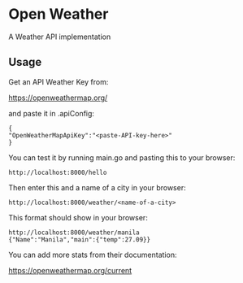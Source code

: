 # Open Weather
A Weather API implementation

## Usage

Get an API Weather Key from:

https://openweathermap.org/

and paste it in .apiConfig:

    {
    "OpenWeatherMapApiKey":"<paste-API-key-here>"
    }

You can test it by running main.go and pasting this to your browser:

    http://localhost:8000/hello

Then enter this and a name of a city in your browser:

    http://localhost:8000/weather/<name-of-a-city>
    
This format should show in your browser:

    http://localhost:8000/weather/manila
    {"Name":"Manila","main":{"temp":27.09}}
    
You can add more stats from their documentation:

https://openweathermap.org/current
